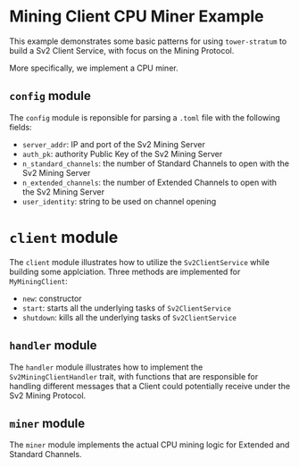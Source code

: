 # Mining Client CPU Miner Example

This example demonstrates some basic patterns for using `tower-stratum` to build a Sv2 Client Service, with focus on the Mining Protocol.

More specifically, we implement a CPU miner.

## `config` module

The `config` module is reponsible for parsing a `.toml` file with the following fields:
- `server_addr`: IP and port of the Sv2 Mining Server
- `auth_pk`: authority Public Key of the Sv2 Mining Server
- `n_standard_channels`: the number of Standard Channels to open with the Sv2 Mining Server
- `n_extended_channels`: the number of Extended Channels to open with the Sv2 Mining Server
- `user_identity`: string to be used on channel opening

# `client` module

The `client` module illustrates how to utilize the `Sv2ClientService` while building some applciation. Three methods are implemented for `MyMiningClient`:
- `new`: constructor
- `start`: starts all the underlying tasks of `Sv2ClientService`
- `shutdown`: kills all the underlying tasks of `Sv2ClientService`

## `handler` module

The `handler` module illustrates how to implement the `Sv2MiningClientHandler` trait, with functions that are responsible for handling different messages that a Client could potentially receive under the Sv2 Mining Protocol.

## `miner` module

The `miner` module implements the actual CPU mining logic for Extended and Standard Channels.